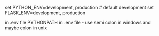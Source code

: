 set PYTHON_ENV=development, production # default development
set FLASK_ENV=development, production

in .env file
PYTHONPATH in .env file - use semi colon in windows and maybe colon in unix